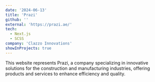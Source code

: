 ```yaml
---
date: '2024-06-13'
title: 'Prazi'
github: ''
external: 'https://prazi.ae/'
tech:
  - Next.js
  - SCSS
company: 'Clazzo Innovations'
showInProjects: true
---
```



This website represents Prazi, a company specializing in innovative solutions for the construction and manufacturing industries, offering products and services to enhance efficiency and quality.
